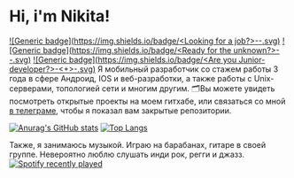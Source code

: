 # Hi, i'm Nikita!

[![Generic badge](https://img.shields.io/badge/<Looking for a job?>-<Yes>-<COLOR>.svg)](https://shields.io/)
[![Generic badge](https://img.shields.io/badge/<Ready for the unknown?>-<YES>-<COLOR>.svg)](https://shields.io/)
[![Generic badge](https://img.shields.io/badge/<Are you Junior-developer?>-<+>-<COLOR>.svg)](https://shields.io/)
Я мобильный разработчик со стажем работы 3 года в сфере Андроид, IOS и веб-разработки, а также работы с Unix-серверами, топологией сети и многим другим. 🗂Вы можете увидеть посмотреть открытые проекты на моем гитхабе, или связаться со мной [в телеграме](https://t.me/nkatco), чтобы я показал вам закрытые репозитории.

[![Anurag's GitHub stats](https://github-readme-stats.vercel.app/api?username=nkatco&theme=holi&show_icons=true)](https://github.com/anuraghazra/github-readme-stats)
[![Top Langs](https://github-readme-stats.vercel.app/api/top-langs/?username=anuraghazra&layout=compact&theme=holi)](https://github.com/anuraghazra/github-readme-stats)


Также, я занимаюсь музыкой. Играю на барабанах, гитаре в своей группе. Невероятно люблю слушать инди рок, регги и джазз.
[![Spotify recently played](https://spotify-recently-played-readme.vercel.app/api?user=jeffreyca16)](https://open.spotify.com/user/jeffreyca16)

